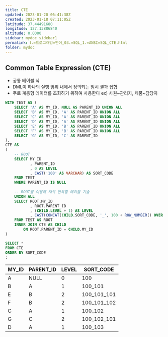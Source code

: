 ```yaml
---
title: CTE
updated: 2023-01-20 06:41:38Z
created: 2023-01-18 07:11:05Z
latitude: 37.44491680
longitude: 127.13886840
altitude: 0.0000
sidebar: mydoc_sidebar1
permalink: Ⅰ.=프로그래밍=언어_03.=SQL_1.=ANSI=SQL_CTE.html
folder: mydoc
---
```


## Common Table Expression (CTE)
- 공통 테이블 식
- DML이 하나의 실행 범위 내에서 정의되는 임시 결과 집합
- 주로 계층형 데이터를 조회하기 위하여 사용한다
  ex) 사원~관리자, 제품~담당자

```sql
WITH TEST AS (
	SELECT 'A' AS MY_ID, NULL AS PARENT_ID UNION ALL
	SELECT 'B' AS MY_ID, 'A' AS PARENT_ID UNION ALL
	SELECT 'C' AS MY_ID, 'A' AS PARENT_ID UNION ALL
	SELECT 'D' AS MY_ID, 'A' AS PARENT_ID UNION ALL
	SELECT 'E' AS MY_ID, 'B' AS PARENT_ID UNION ALL
	SELECT 'F' AS MY_ID, 'B' AS PARENT_ID UNION ALL
	SELECT 'G' AS MY_ID, 'C' AS PARENT_ID 
),
CTE AS 
(
	-- ROOT
	SELECT MY_ID
		   , PARENT_ID
		   , 0 AS LEVEL
		   , CAST('100' AS VARCHAR) AS SORT_CODE
	FROM TEST
	WHERE PARENT_ID IS NULL
	
	-- ROOT를 이용해 재귀 반복할 테이블 기술
	UNION ALL
	SELECT ROOT.MY_ID
		   , ROOT.PARENT_ID
		   , (CHILD.LEVEL + 1) AS LEVEL
		   , CAST(CONCAT(CHILD.SORT_CODE, '_', 100 + ROW_NUMBER() OVER (ORDER BY CHILD.MY_ID)) AS VARCHAR) AS SORT_CODE
	FROM TEST AS ROOT
	INNER JOIN CTE AS CHILD
		ON ROOT.PARENT_ID = CHILD.MY_ID
)

SELECT *
FROM CTE
ORDER BY SORT_CODE
;
```

|MY_ID|PARENT_ID|LEVEL|SORT_CODE|
|--|--|--|--|
|A	|NULL	|0	|100        |
|B	|A	    |1	|100_101    |
|E	|B	    |2	|100_101_101|
|F	|B	    |2	|100_101_102|
|C	|A	    |1	|100_102    |
|G	|C	    |2	|100_102_101|
|D	|A	    |1	|100_103    |
